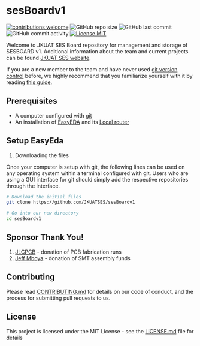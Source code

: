 # sesBoardv1

[![contributions welcome](https://img.shields.io/badge/contributions-welcome-brightgreen.svg?style=flat)](https://github.com/JKUATSES/sesBoardv1/issues)
![GitHub repo size](https://img.shields.io/github/repo-size/JKUATSES/sesBoardv1.svg?color=purple&style=flat)
![GitHub last commit](https://img.shields.io/github/last-commit/JKUATSES/sesBoardv1.svg?style=flat)
![GitHub commit activity](https://img.shields.io/github/commit-activity/w/JKUATSES/sesBoardv1.svg?style=flat)
[![License MIT](https://img.shields.io/badge/license-MIT-blue.svg?style=flat)](https://github.com/JKUATSES/sesBoardv1/blob/master/LICENSE)

Welcome to JKUAT SES Board repository for management and storage of SESBOARD v1. Additional information about the team and current projects can be found [JKUAT SES website](https://ses.jkuat.ac.ke).

If you are a new member to the team and have never used [git version control](http://git-scm.com/) before, we highly recommend that you familiarize yourself with it by reading [this guide](https://github.com/RoboJackets/robocup-firmware/blob/master/doc/Git.md).

## Prerequisites

* A computer configured with [git](https://desktop.github.com/)
* An installation of [EasyEDA](https://docs.easyeda.com/en/FAQ/Download/#Desktop-Client) and its [Local router](https://docs.easyeda.com/en/FAQ/Download/#Local-Auto-Router-Server)

## Setup EasyEda

1. Downloading the files

Once your computer is setup with git, the following lines can be used on any operating system within a terminal configured with git. Users who are using a GUI interface for git should simply add the respective repositories through the interface.

``` sh
# Download the initial files
git clone https://github.com/JKUATSES/sesBoardv1

# Go into our new directory
cd sesBoardv1

```

## Sponsor Thank You!

1. [JLCPCB](http://jlcpcb.com/) - donation of PCB fabrication runs
2. [Jeff Mboya](https://twitter.com/AnginaMboya) - donation of SMT assembly funds

## Contributing

Please read [CONTRIBUTING.md](https://gist.github.com/PurpleBooth/b24679402957c63ec426) for details on our code of conduct, and the process for submitting pull requests to us.

## License

This project is licensed under the MIT License - see the [LICENSE.md](https://github.com/JKUATSES/sesBoardv1/blob/main/LICENSE) file for details
